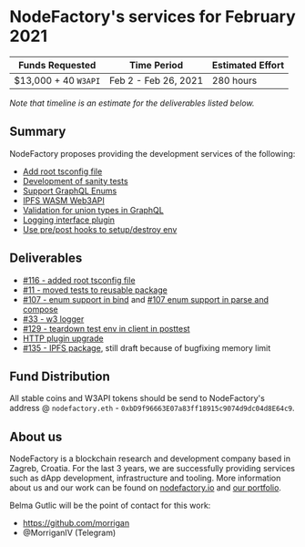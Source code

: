 # NodeFactory's services for February 2021

| Funds Requested | Time Period | Estimated Effort |
|-|-|-|
| $13,000 + 40 `W3API` | Feb 2 - Feb 26, 2021 | 280 hours |

*Note that timeline is an estimate for the deliverables listed below.*


## Summary

NodeFactory proposes providing the development services of the following:
* [Add root tsconfig file](https://github.com/Web3-API/prototype/issues/116)
* [Development of sanity tests](https://github.com/Web3-API/prototype/issues/111)
* [Support GraphQL Enums](https://github.com/Web3-API/prototype/issues/107)
* [IPFS WASM Web3API](https://github.com/Web3-API/monorepo/issues/135)
* [Validation for union types in GraphQL](https://github.com/Web3-API/prototype/issues/108)
* [Logging interface plugin](https://github.com/Web3-API/prototype/issues/33)
* [Use pre/post hooks to setup/destroy env](https://github.com/Web3-API/monorepo/issues/129)

## Deliverables

* [#116 - added root tsconfig file](https://github.com/Web3-API/monorepo/pull/154)
* [#11 - moved tests to reusable package](https://github.com/Web3-API/monorepo/pull/160)
* [#107 - enum support in bind](https://github.com/Web3-API/monorepo/pull/152) and [#107 enum support in parse and compose](https://github.com/Web3-API/monorepo/pull/147)
* [#33 - w3 logger](https://github.com/Web3-API/monorepo/pull/151)
* [#129 - teardown test env in client in posttest](https://github.com/Web3-API/monorepo/pull/153)
* [HTTP plugin upgrade](https://github.com/Web3-API/monorepo/pull/186)
* [#135 - IPFS package](https://github.com/Web3-API/monorepo/pull/188), still draft because of bugfixing memory limit

## Fund Distribution
All stable coins and W3API tokens should be send to NodeFactory's address @ `nodefactory.eth` - `0xbD9f96663E07a83ff18915c9074d9dc04d8E64c9`.

## About us
NodeFactory is a blockchain research and development company based in Zagreb, Croatia. For the last 3 years, we are successfully providing services such as dApp development, infrastructure and tooling. More information about us and our work can be found on [nodefactory.io](https://nodefactory.io/) and [our portfolio](https://nodefactory.io/NodeFactory_portfolio_v5.pdf).

Belma Gutlic will be the point of contact for this work:
- https://github.com/morrigan  
- @MorriganIV (Telegram)
